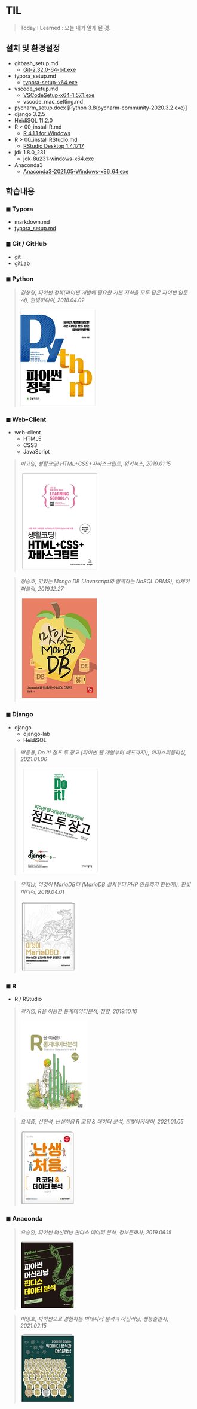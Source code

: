 # TIL
> Today I Learned
> : 오늘 내가 알게 된 것.



## 설치 및 환경설정

* gitbash_setup.md
  *  [Git-2.32.0-64-bit.exe](https://git-scm.com/downloads)
* typora_setup.md
  *  [typora-setup-x64.exe](https://typora.io/#windows)
* vscode_setup.md
  *  [VSCodeSetup-x64-1.57.1.exe](https://code.visualstudio.com/docs/?dv=win)
  * vscode_mac_setting.md
* pycharm_setup.docx [Python 3.8(pycharm-community-2020.3.2.exe)]
* django 3.2.5
* HeidiSQL 11.2.0
* R > 00_install R.md
  * [R 4.1.1 for Windows](https://cran.seoul.go.kr/)
* R > 00_install RStudio.md
  *  [RStudio Desktop 1.4.1717](https://www.rstudio.com/products/rstudio/download/#download)
* jdk 1.8.0_231
  * jdk-8u231-windows-x64.exe
* Anaconda3
  * [Anaconda3-2021.05-Windows-x86_64.exe](https://www.anaconda.com/products/individual)




## 학습내용

###  ◼ Typora
  * markdown.md
  * [typora_setup.md](https://github.com/yeonjooyou/TIL/blob/master/git/typora_setup.md)



### ◼ Git / GitHub 
  * git
  * gitLab



### ◼ Python

> *김상형, 파이썬 정복(파이썬 개발에 필요한 기본 지식을 모두 담은 파이썬 입문서), 한빛미디어, 2018.04.02*
>
> ![image-20210715133216532](md-images/image-20210715133216532.png)



### ◼ Web-Client

* web-client
  * HTML5
  * CSS3
  * JavaScript

> *이고잉, 생활코딩! HTML+CSS+자바스크립트, 위키북스, 2019.01.15*
>
> ![image-20210818175657668](md-images/image-20210818175657668.png)

> *정승호, 맛있는 Mongo DB (Javascript와 함께하는 NoSQL DBMS), 비제이퍼블릭, 2019.12.27*
>
> ![image-20210818175947847](md-images/image-20210818175947847.png)



### ◼ Django

* django
  * django-lab
  * HeidiSQL

> *박응용, Do it! 점프 투 장고 (파이썬 웹 개발부터 배포까지!), 이지스퍼블리싱, 2021.01.06*
>
> ![image-20210818180521941](md-images/image-20210818180521941.png)

> *우재남, 이것이 MariaDB다 (MariaDB 설치부터 PHP 연동까지 한번에!), 한빛미디어, 2019.04.01*
>
> ![image-20210818181258467](md-images/image-20210818181258467.png)



### ◼ R

* R / RStudio

> *곽기영, R을 이용한 통계데이터분석, 청람, 2019.10.10*
>
> <img src="md-images/image-20210924174053501.png" alt="image-20210924174053501" style="zoom:40%;" />

> *오세종, 신현석, 난생처음 R 코딩 & 데이터 분석, 한빛아카데미, 2021.01.05*
>
> ![image-20210818181237633](md-images/image-20210818181237633.png)



### ◼ Anaconda

> *오승환, 파이썬 머신러닝 판다스 데이터 분석, 정보문화사, 2019.06.15*
>
> ![image-20210924173916047](md-images/image-20210924173916047.png)

> *이영호, 파이썬으로 경험하는 빅데이터 분석과 머신러닝, 생능출판사, 2021.02.15*
>
> ![image-20210924174256875](md-images/image-20210924174256875.png)







